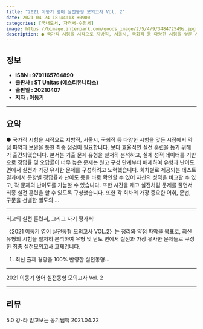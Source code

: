 ```yaml
---
title: "2021 이동기 영어 실전동형 모의고사 Vol. 2"
date: 2021-04-24 18:44:13 +0900
categories: [국내도서, 자격서-수험서]
image: https://bimage.interpark.com/goods_image/2/5/4/9/348472549s.jpg
description: ● 국가직 시험을 시작으로 지방직, 서울시, 국회직 등 다양한 시험을 앞둔 시점에서 약점 파악과 보완을 통한 최종 점검이 필요합니다. 보다 효율적인 실전 훈련을 돕기 위해 가 출간되었습니다. 본서는 기출 문제 유형을 철저히 분석하고, 실제 성적 데이터를 기반으로 정답률 및 오답률이 너
---
```


## **정보**

- **ISBN : 9791165764890**
- **출판사 : ST Unitas (에스티유니타스)**
- **출판일 : 20210407**
- **저자 : 이동기**

------



## **요약**

●  국가직 시험을 시작으로 지방직, 서울시, 국회직 등 다양한 시험을 앞둔 시점에서 약점 파악과 보완을 통한 최종 점검이 필요합니다. 보다 효율적인 실전 훈련을 돕기 위해 가 출간되었습니다. 본서는 기출 문제 유형을 철저히 분석하고, 실제 성적 데이터를 기반으로 정답률 및 오답률이 너무 높은 문제는 원고 구성 단계부터 배제하여 유형과 난이도 면에서 실전과 가장 유사한 문제를 구성하려고 노력했습니다. 회차별로 제공되는 테스트 결과에서 문항별 정답률과 난이도 등을 바로 확인할 수 있어 자신의 성적을 비교할 수 있고, 각 문제의 난이도를 가늠할 수 있습니다. 또한 시간을 재고 실전처럼 문제를 풀면서 최종 실전 훈련을 할 수 있도록 구성했습니다. 또한 각 회차의 가장 중요한 어휘, 문법, 구문을 선별한 별도의 ...

------

최고의 실전 훈련서, 그리고 자기 평가서!

〈2021 이동기 영어 실전동형 모의고사 VOL.2〉는 정리와 약점 파악을 목표로, 최신 유형의 시험을 철저히 분석하여 유형 및 난도 면에서 실전과 가장 유사한 문제들로 구성한 최종 실전모의고사 교재입니다. 

1. 최신 출제 경향을 100% 반영한 실전동형... 

------


2021 이동기 영어 실전동형 모의고사 Vol. 2 

------


## **리뷰** 

5.0 강-라 믿고보는 동기쌤책 2021.04.22 <br/>